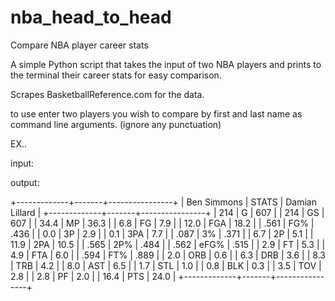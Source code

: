 # nba_head_to_head
Compare NBA player career stats

A simple Python script that takes the input of two NBA players and prints to the terminal their career stats for easy comparison.

Scrapes BasketballReference.com for the data.

to use enter two players you wish to compare by first and last name as command line arguments. (ignore any punctuation)

EX..

input: 

<Python app.py Ben Simmons Damian Lillard>

output:

+-------------+-------+----------------+
| Ben Simmons | STATS | Damian Lillard |
+-------------+-------+----------------+
|     214     |   G   |      607       |
|     214     |   GS  |      607       |
|     34.4    |   MP  |      36.3      |
|     6.8     |   FG  |      7.9       |
|     12.0    |  FGA  |      18.2      |
|     .561    |  FG%  |      .436      |
|     0.0     |   3P  |      2.9       |
|     0.1     |  3PA  |      7.7       |
|     .087    |   3%  |      .371      |
|     6.7     |   2P  |      5.1       |
|     11.9    |  2PA  |      10.5      |
|     .565    |  2P%  |      .484      |
|     .562    |  eFG% |      .515      |
|     2.9     |   FT  |      5.3       |
|     4.9     |  FTA  |      6.0       |
|     .594    |  FT%  |      .889      |
|     2.0     |  ORB  |      0.6       |
|     6.3     |  DRB  |      3.6       |
|     8.3     |  TRB  |      4.2       |
|     8.0     |  AST  |      6.5       |
|     1.7     |  STL  |      1.0       |
|     0.8     |  BLK  |      0.3       |
|     3.5     |  TOV  |      2.8       |
|     2.8     |   PF  |      2.0       |
|     16.4    |  PTS  |      24.0      |
+-------------+-------+----------------+
